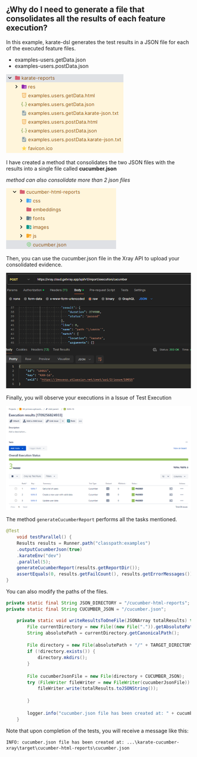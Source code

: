 
## ¿Why do I need to generate a file that consolidates all the results of each feature execution? 

In this example, karate-dsl generates the test results in a JSON file for each of the executed feature files. 
* examples-users.getData.json
* examples-users.postData.json

![Screenshot](images/karate-reports.png)

I have created a method that consolidates the two JSON files with the results into a single file called **cucumber.json**

_method can also consolidate more than 2 json files_

![Screenshot](images/cucumberjson.png)

Then, you can use the cucumber.json file in the Xray API to upload your consolidated evidence.

![Screenshot](images/postman.png)

Finally, you will observe your executions in a Issue of Test Execution

![Screenshot](images/test-execution.png)


The method `generateCucumberReport` performs all the tasks mentioned.


```java
@Test
    void testParallel() {
    Results results = Runner.path("classpath:examples")
    .outputCucumberJson(true)
    .karateEnv("dev")
    .parallel(5);
    generateCucumberReport(results.getReportDir());
    assertEquals(0, results.getFailCount(), results.getErrorMessages());
}
```

You can also modify the paths of the files.

```java
private static final String JSON_DIRECTORY = "/cucumber-html-reports";
private static final String CUCUMBER_JSON = "/cucumber.json";
```

```java
    private static void writeResultsToOneFile(JSONArray totalResults) throws IOException {
        File currentDirectory = new File((new File(".")).getAbsolutePath());
        String absolutePath = currentDirectory.getCanonicalPath();

        File directory = new File(absolutePath + "/" + TARGET_DIRECTORY + JSON_DIRECTORY);
        if (!directory.exists()) {
            directory.mkdirs();
        }

        File cucumberJsonFile = new File(directory + CUCUMBER_JSON);
        try (FileWriter fileWriter = new FileWriter(cucumberJsonFile)) {
            fileWriter.write(totalResults.toJSONString());

        }

        logger.info("cucumber.json file has been created at: " + cucumberJsonFile.getAbsolutePath());
    }
```
Note that upon completion of the tests, you will receive a message like this:
```console
INFO: cucumber.json file has been created at: ...\karate-cucumber-xray\target\cucumber-html-reports\cucumber.json
```
